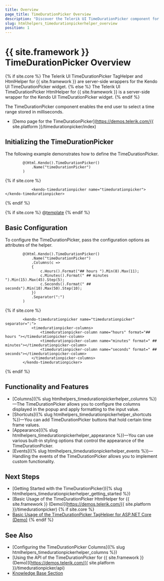 ```yaml
---
title: Overview
page_title: TimeDurationPicker Overview
description: "Discover the Telerik UI TimeDurationPicker component for {{ site.framework }} that allows you to configure the appearance of the popup and its displayed columns."
slug: htmlhelpers_timedurationpickerhelper_overview
position: 1
---
```


# {{ site.framework }} TimeDurationPicker Overview

{% if site.core %}
The Telerik UI TimeDurationPicker TagHelper and HtmlHelper for {{ site.framework }} are server-side wrappers for the Kendo UI TimeDurationPicker widget.
{% else %}
The Telerik UI TimeDurationPicker HtmlHelper for {{ site.framework }} is a server-side wrapper for the Kendo UI TimeDurationPicker widget.
{% endif %}

The TimeDurationPicker component enables the end user to select a time range stored in milliseconds.

* [Demo page for the TimeDurationPicker](https://demos.telerik.com/{{ site.platform }}/timedurationpicker/index)

## Initializing the TimeDurationPicker

The following example demonstrates how to define the TimeDurationPicker.

```HtmlHelper
        @(Html.Kendo().TimeDurationPicker()
			.Name("timeDurationPicker")
        )
```
{% if site.core %}
```TagHelper
            <kendo-timedurationpicker name="timedurationpicker"></kendo-timedurationpicker>
```
{% endif %}

{% if site.core %}
@[template](/_contentTemplates/core/declarative-initialization-note.md#declarative-initialization-note)
{% endif %}

## Basic Configuration

To configure the TimeDurationPicker, pass the configuration options as attributes of the helper.

```HtmlHelper
        @(Html.Kendo().TimeDurationPicker()
			.Name("timeDurationPicker")
			.Columns(c =>
			{
				c.Hours().Format("## hours ").Min(8).Max(11);
				c.Minutes().Format(" ## minutes ").Min(15).Max(45).Step(5);
				c.Seconds().Format(" ## seconds").Min(10).Max(50).Step(10);
			})
			.Separator(":")
        )
```
{% if site.core %}
```TagHelper
        <kendo-timedurationpicker name="timedurationpicker" separator=":">
            <timedurationpicker-columns>
                <timedurationpicker-column name="hours" format="## hours "></timedurationpicker-column>
                <timedurationpicker-column name="minutes" format=" ## minutes"></timedurationpicker-column>
                <timedurationpicker-column name="seconds" format=" ## seconds"></timedurationpicker-column>
            </timedurationpicker-columns>
        </kendo-timedurationpicker>
```
{% endif %}

## Functionality and Features

* [Columns]({% slug htmlhelpers_timedurationpickerhelper_columns %})&mdash;The TimeDurationPicker allows you to configure the columns displayed in the popup and apply formatting to the input value.
* [Shortcuts]({% slug htmlhelpers_timedurationpickerhelper_shortcuts %})&mdash;You can add TimeDurationPicker buttons that hold certain time frame values.
* [Appearance]({% slug htmlhelpers_timedurationpickerhelper_appearance %})&mdash;You can use various built-in styling options that control the appearance of the TimeDurationPicker.
* [Events]({% slug htmlhelpers_timedurationpickerhelper_events %})&mdash;Handling the events of the TimeDurationPicker allows you to implement custom functionality.

## Next Steps

* [Getting Started with the TimeDurationPicker]({% slug htmlhelpers_timedurationpickerhelper_getting_started %})
* [Basic Usage of the TimeDurationPicker HtmlHelper for {{ site.framework }} (Demo)](https://demos.telerik.com/{{ site.platform }}/timedurationpicker)
{% if site.core %}
* [Basic Usage of the TimeDurationPicker TagHelper for ASP.NET Core (Demo)](https://demos.telerik.com/aspnet-core/timedurationpicker/tag-helper)
{% endif %}

## See Also

* [Configuring the TimeDurationPicker Columns]({% slug htmlhelpers_timedurationpickerhelper_columns %})
* [Using the API of the TimeDurationPicker for {{ site.framework }} (Demo)](https://demos.telerik.com/{{ site.platform }}/timedurationpicker/api)
* [Knowledge Base Section](/knowledge-base)
